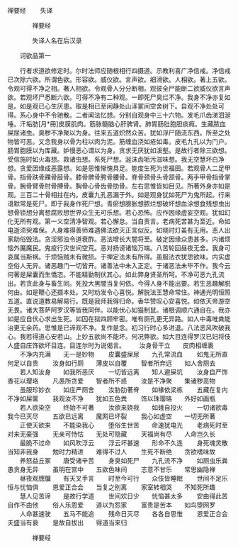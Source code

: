   禅要经
　　失译




　　　　禅要经

　　　　失译人名在后汉录

　　诃欲品第一

　　行者求道欲修定时。尔时法师应随根相行四摄道。示教利喜广净信戒。净信戒已次除六欲。所谓色欲。形容欲。威仪欲。言声欲。细滑欲。人相欲。著上五欲。令观可得不净之相。著人相欲。令观骨人分分断相。观彼全尸能断二欲威仪欲言声欲。若观坏尸悉断六欲。可得不净有二种观。一即死尸臭烂不净。我身不净亦复如是。如是观已心生厌患。取是相已至闲静处山泽冢间空舍树下。自观不净处处可得。系心身中不令驰散。二者闻法忆想。分别自观身中三十六物。发毛爪齿涕泪涎唾。汗垢肪[月*冊]皮膜肌肉。筋脉髓脑心肝脾肾。肺胃肠肚胞胆痰癊。生藏脓血屎尿诸虫。臭秽不净聚以为身。往来五道炽然众苦。犹如浮尸随流东西。所至之处物皆可恶。又念我身以骨为柱以肉为泥。筋缠血浇如疮如毒。皮毛九孔以为门户。肠胃胞膜以为库藏。妒慢恶心谓以为身。贪求无厌犹如溪壑。是故行者除三欲想。受信施时如火毒想。救诸虫想。系死尸想。涎沫齿垢污滋味想。我无空慧坏白净想。贪爱因缘成恶露想。如是思惟惭愧具足。能度生死为世福田。若观骨人二足甲骨。指骨趺骨踝骨胫骨。膝骨髀骨胯骨腰骨。脊骨颈骨头骨颔骨。两手甲骨指骨掌骨。腕骨臂骨肘骨膊骨。胸骨心骨齿骨肋骨。左右思惟皆如目见。所著外身亦如是观。三百二十骨相拄在内。皮囊九孔恶漏于外。如是观身犹如死尸为鬼所起。行来语默常是死尸。即于我身作死尸想。青瘀想膀胀想脓烂想破坏想血涂想食残想虫出想骨锁想分离想腐败想世界众生无可乐想。若心恐怖。应作因缘虚妄空观。犹如幻化无所有观。第一义空清净智观。若心懈怠。当自责言。老病死苦甚为至近。命如电逝须臾难保。人身难得善师难遇佛法欲灭正言似反。如晓时灯虽有无用。恶人出家助俗毁法。贪淫邪浊令道衰酢。恶法增长大闇将至。破定因缘众患甚多。内诸烦恼外魔魔民。鬼疫行灾世间空荒。恶对扬谤诸恼万端。八苦轮回昼夜无舍。我身可哀属当斯祸。于烦恼贼未有微损。于禅定法未有所得。虽服法衣犹思欲味。内实虚空俗人无异。诸恶趣门一切皆开。诸善法中未入正定。于诸恶法未毕不作。我今云何著是屎囊而生憍恣。不能精勤制伏其心。如此弊身贤圣所呵。不净可恶九孔流出。若贪此身与畜生同。死投大黑闇当复何依。今得人身不能出要。若生恶趣解脱何由。如是鞭心还摄本处。又时劝发令心喜悦。解脱法王慧命常住。神通光明恒照五道。直说道教易解易行。既是我师我得归命。香华赞叹心安喜悦。如依天帝游空无畏。诸大菩萨阿罗汉等皆我同伴。以能伏心如猫制鼠。诸根调顺六通自在。我亦如是应自伏心求出生死。如囚在狱四顾牢密。唯有厕孔更无异路。如人中毒唯粪能治更无余药。思惟是已谛观不净。复作是念。初习行时心多进退。八法恶风吹破我心。我若得道心安若山。上妙五欲尚不能坏。何况弊欲。如大目连得罗汉已妇将伎人盛自庄饰欲坏目连。目连尔时为说偈言。
　　汝身骨干立　　皮肉相缠裹
　　不净内充满　　无一是妙物
　　皮囊盛屎尿　　九孔常流血
　　如鬼无所直　　何足以自贵
　　汝身如行厕　　薄皮以自覆
　　智者所弃远　　如人舍厕去
　　若人知汝身　　如我所恶厌
　　一切皆远离　　知人避屎坑
　　汝身自严饰　　香花以璎珞
　　凡愚所贪爱　　智者所不惑
　　汝是不净聚　　集诸秽恶物
　　虽服珍妙衣　　如庄严厕舍
　　汝胁肋著脊　　如椽依梁栋
　　五藏在复内　　不净如屎箧
　　我观汝不净　　犹如五色粪
　　饰以珠璎珞　　外好如画瓶
　　若人欲染空　　终始不可著
　　汝欲来娆我　　如蛾自投火
　　一切诸欲毒　　我今已灭尽
　　五欲已远离　　魔网已坏裂
　　我心如虚空　　一切无所著
　　正使天欲来　　不能染我心
　　堕俗生世苦　　命速犹电光
　　老病死时至　　对来无豪强
　　无亲可恃怙　　无处可隐藏
　　天福尚有尽　　人命岂久长
　　最脆不过命　　如风吹浮云
　　浮云坏甚速　　形命不久连
　　身死魂灵散　　当知非我身
　　勉时力精进　　难得不过人
　　生死不断绝　　贪欲嗜味故
　　养怒益丘冢　　唐受诸辛苦
　　身臭如死尸　　九孔流不净
　　如厕虫乐粪　　愚贪身无异
　　虽明在宫中　　五欲色味间
　　志意不甘乐　　常思幽隐禅
　　昼夜观牕牖　　有天叉手言
　　时至今可行　　众伎皆睡眠
　　世间不足乐　　恒与忧恼俱
　　恩爱正合会　　当复之别离
　　家室转相哭　　不知死所趣
　　慧人见苦谛　　是故行学道
　　世间欢日少　　忧恼甚太多
　　安由得此苦　　自作不由他
　　俗人乐恩爱　　道以为怨家
　　富贵是苦本　　如鸟堕网罗
　　人命甚速驶　　五马不能追
　　残命日灭尽　　各各自思惟
　　恩爱正合会　　夫盛当有衰
　　是故自拔出　　得道当来归

　　　　禅要经


